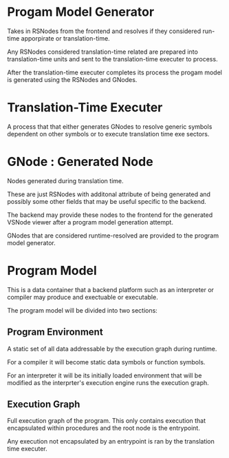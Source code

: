 # Progam Model Generator

Takes in RSNodes from the frontend and resolves if they considered run-time apporpirate or translation-time.

Any RSNodes considered translation-time related are prepared into translation-time units and sent to the translation-time executer to process.

After the translation-time executer completes its process the progam model is generated using the RSNodes and GNodes.

# Translation-Time Executer

A process that that either generates GNodes to resolve generic symbols dependent on other symbols or to execute translation time exe sectors.

# GNode : Generated Node

Nodes generated during translation time.

These are just RSNodes with additonal attribute of being generated and possibly some other fields that may be useful specific to the backend.

The backend may provide these nodes to the frontend for the generated VSNode viewer after a program model generation attempt.

GNodes that are considered runtime-resolved are provided to the program model generator.

# Program Model

This is a data container that a backend platform such as an interpreter or compiler may produce and exectuable or executable.

The program model will be divided into two sections:

## Program Environment

A static set of all data addressable by the execution graph during runtime.  

For a compiler it will become static data symbols or function symbols.

For an interpreter it will be its initially loaded environment that will be modified as the interprter's execution engine runs the execution graph.

## Execution Graph

Full execution graph of the program. This only contains execution that encapsulated within procedures and the root node is the entrypoint.  

Any execution not encapsulated by an entrypoint is ran by the translation time executer. 
